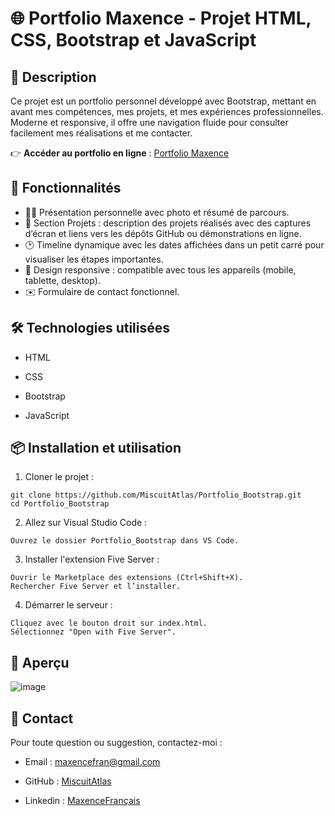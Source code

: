 # 🌐 Portfolio Maxence - Projet HTML, CSS, Bootstrap et JavaScript

## 📖 Description
Ce projet est un portfolio personnel développé avec Bootstrap, mettant en avant mes compétences, mes projets, et mes expériences professionnelles. Moderne et responsive, il offre une navigation fluide pour consulter facilement mes réalisations et me contacter.

👉 **Accéder au portfolio en ligne** : [Portfolio Maxence](https://miscuitatlas.github.io/Portfolio_Bootstrap/)

## 📌 Fonctionnalités
- 🧑‍💼 Présentation personnelle avec photo et résumé de parcours.
- 📂 Section Projets : description des projets réalisés avec des captures d’écran et liens vers les dépôts GitHub ou démonstrations en ligne.
- 🕑 Timeline dynamique avec les dates affichées dans un petit carré pour visualiser les étapes importantes.
- 📱 Design responsive : compatible avec tous les appareils (mobile, tablette, desktop).
- ✉️ Formulaire de contact fonctionnel.

## 🛠️ Technologies utilisées
* HTML
  
* CSS

* Bootstrap

* JavaScript

## 📦 Installation et utilisation
1. Cloner le projet :
  ```
  git clone https://github.com/MiscuitAtlas/Portfolio_Bootstrap.git
  cd Portfolio_Bootstrap
  ```
2. Allez sur Visual Studio Code :
  ```
  Ouvrez le dossier Portfolio_Bootstrap dans VS Code.
  ```
3. Installer l'extension Five Server :
  ```
  Ouvrir le Marketplace des extensions (Ctrl+Shift+X).
  Rechercher Five Server et l’installer.
  ```
4. Démarrer le serveur :
  ```
  Cliquez avec le bouton droit sur index.html.
  Sélectionnez "Open with Five Server".
  ```

## 📸 Aperçu
![image](https://github.com/user-attachments/assets/85ec7c52-3436-45a2-b97f-32447b18f737)

## 📧 Contact
Pour toute question ou suggestion, contactez-moi :

* Email : maxencefran@gmail.com

* GitHub : [MiscuitAtlas](https://github.com/MiscuitAtlas)

* Linkedin : [MaxenceFrançais](https://www.linkedin.com/in/maxence-fran%C3%A7ais-a039a2307/)
